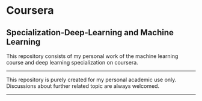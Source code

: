 # Coursera 

## Specialization-Deep-Learning and Machine Learning

This repository consists of my personal work of the machine learning course and deep learning specialization on coursera.

-------------------
This repository is purely created for my personal academic use only. Discussions about further related topic are always welcomed.

-------------------



